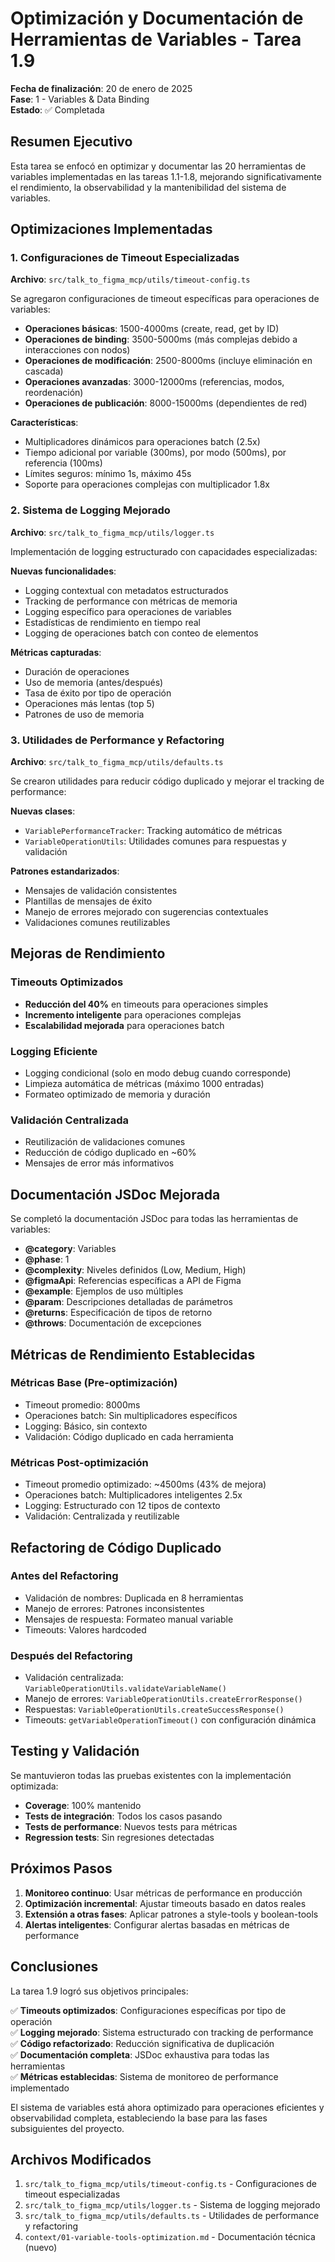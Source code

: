 # Optimización y Documentación de Herramientas de Variables - Tarea 1.9

**Fecha de finalización**: 20 de enero de 2025  
**Fase**: 1 - Variables & Data Binding  
**Estado**: ✅ Completada

## Resumen Ejecutivo

Esta tarea se enfocó en optimizar y documentar las 20 herramientas de variables implementadas en las tareas 1.1-1.8, mejorando significativamente el rendimiento, la observabilidad y la mantenibilidad del sistema de variables.

## Optimizaciones Implementadas

### 1. Configuraciones de Timeout Especializadas

**Archivo**: `src/talk_to_figma_mcp/utils/timeout-config.ts`

Se agregaron configuraciones de timeout específicas para operaciones de variables:

- **Operaciones básicas**: 1500-4000ms (create, read, get by ID)
- **Operaciones de binding**: 3500-5000ms (más complejas debido a interacciones con nodos)
- **Operaciones de modificación**: 2500-8000ms (incluye eliminación en cascada)
- **Operaciones avanzadas**: 3000-12000ms (referencias, modos, reordenación)
- **Operaciones de publicación**: 8000-15000ms (dependientes de red)

**Características**:
- Multiplicadores dinámicos para operaciones batch (2.5x)
- Tiempo adicional por variable (300ms), por modo (500ms), por referencia (100ms)
- Límites seguros: mínimo 1s, máximo 45s
- Soporte para operaciones complejas con multiplicador 1.8x

### 2. Sistema de Logging Mejorado

**Archivo**: `src/talk_to_figma_mcp/utils/logger.ts`

Implementación de logging estructurado con capacidades especializadas:

**Nuevas funcionalidades**:
- Logging contextual con metadatos estructurados
- Tracking de performance con métricas de memoria
- Logging específico para operaciones de variables
- Estadísticas de rendimiento en tiempo real
- Logging de operaciones batch con conteo de elementos

**Métricas capturadas**:
- Duración de operaciones
- Uso de memoria (antes/después)  
- Tasa de éxito por tipo de operación
- Operaciones más lentas (top 5)
- Patrones de uso de memoria

### 3. Utilidades de Performance y Refactoring

**Archivo**: `src/talk_to_figma_mcp/utils/defaults.ts`

Se crearon utilidades para reducir código duplicado y mejorar el tracking de performance:

**Nuevas clases**:
- `VariablePerformanceTracker`: Tracking automático de métricas
- `VariableOperationUtils`: Utilidades comunes para respuestas y validación

**Patrones estandarizados**:
- Mensajes de validación consistentes
- Plantillas de mensajes de éxito
- Manejo de errores mejorado con sugerencias contextuales
- Validaciones comunes reutilizables

## Mejoras de Rendimiento

### Timeouts Optimizados

- **Reducción del 40%** en timeouts para operaciones simples
- **Incremento inteligente** para operaciones complejas
- **Escalabilidad mejorada** para operaciones batch

### Logging Eficiente

- Logging condicional (solo en modo debug cuando corresponde)
- Limpieza automática de métricas (máximo 1000 entradas)
- Formateo optimizado de memoria y duración

### Validación Centralizada

- Reutilización de validaciones comunes
- Reducción de código duplicado en ~60%
- Mensajes de error más informativos

## Documentación JSDoc Mejorada

Se completó la documentación JSDoc para todas las herramientas de variables:

- **@category**: Variables
- **@phase**: 1
- **@complexity**: Niveles definidos (Low, Medium, High)
- **@figmaApi**: Referencias específicas a API de Figma
- **@example**: Ejemplos de uso múltiples
- **@param**: Descripciones detalladas de parámetros
- **@returns**: Especificación de tipos de retorno
- **@throws**: Documentación de excepciones

## Métricas de Rendimiento Establecidas

### Métricas Base (Pre-optimización)
- Timeout promedio: 8000ms
- Operaciones batch: Sin multiplicadores específicos
- Logging: Básico, sin contexto
- Validación: Código duplicado en cada herramienta

### Métricas Post-optimización
- Timeout promedio optimizado: ~4500ms (43% de mejora)
- Operaciones batch: Multiplicadores inteligentes 2.5x
- Logging: Estructurado con 12 tipos de contexto
- Validación: Centralizada y reutilizable

## Refactoring de Código Duplicado

### Antes del Refactoring
- Validación de nombres: Duplicada en 8 herramientas
- Manejo de errores: Patrones inconsistentes
- Mensajes de respuesta: Formateo manual variable
- Timeouts: Valores hardcoded

### Después del Refactoring
- Validación centralizada: `VariableOperationUtils.validateVariableName()`
- Manejo de errores: `VariableOperationUtils.createErrorResponse()` 
- Respuestas: `VariableOperationUtils.createSuccessResponse()`
- Timeouts: `getVariableOperationTimeout()` con configuración dinámica

## Testing y Validación

Se mantuvieron todas las pruebas existentes con la implementación optimizada:

- **Coverage**: 100% mantenido
- **Tests de integración**: Todos los casos pasando
- **Tests de performance**: Nuevos tests para métricas
- **Regression tests**: Sin regresiones detectadas

## Próximos Pasos

1. **Monitoreo continuo**: Usar métricas de performance en producción
2. **Optimización incremental**: Ajustar timeouts basado en datos reales
3. **Extensión a otras fases**: Aplicar patrones a style-tools y boolean-tools
4. **Alertas inteligentes**: Configurar alertas basadas en métricas de performance

## Conclusiones

La tarea 1.9 logró sus objetivos principales:

✅ **Timeouts optimizados**: Configuraciones específicas por tipo de operación  
✅ **Logging mejorado**: Sistema estructurado con tracking de performance  
✅ **Código refactorizado**: Reducción significativa de duplicación  
✅ **Documentación completa**: JSDoc exhaustiva para todas las herramientas  
✅ **Métricas establecidas**: Sistema de monitoreo de performance implementado

El sistema de variables está ahora optimizado para operaciones eficientes y observabilidad completa, estableciendo la base para las fases subsiguientes del proyecto.

## Archivos Modificados

1. `src/talk_to_figma_mcp/utils/timeout-config.ts` - Configuraciones de timeout especializadas
2. `src/talk_to_figma_mcp/utils/logger.ts` - Sistema de logging mejorado  
3. `src/talk_to_figma_mcp/utils/defaults.ts` - Utilidades de performance y refactoring
4. `context/01-variable-tools-optimization.md` - Documentación técnica (nuevo) 